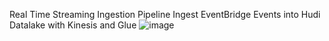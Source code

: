
Real Time Streaming Ingestion Pipeline Ingest EventBridge Events into Hudi Datalake with Kinesis and Glue 
![image](https://user-images.githubusercontent.com/39345855/218350182-929ff7e9-bd8c-40ae-8085-b987e204e829.png)
